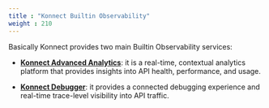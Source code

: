 ```yaml
---
title : "Konnect Builtin Observability"
weight : 210
---
```


Basically Konnect provides two main Builtin Observability services:

* **[Konnect Advanced Analytics](https://developer.konghq.com/advanced-analytics/)**: it is a real-time, contextual analytics platform that provides insights into API health, performance, and usage.

* **[Konnect Debugger](https://developer.konghq.com/gateway/debugger/)**: it provides a connected debugging experience and real-time trace-level visibility into API traffic.

